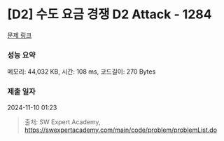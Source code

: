 # [D2] 수도 요금 경쟁 D2 Attack - 1284 

[문제 링크](https://swexpertacademy.com/main/code/problem/problemDetail.do?contestProbId=AV189xUaI8UCFAZN) 

### 성능 요약

메모리: 44,032 KB, 시간: 108 ms, 코드길이: 270 Bytes

### 제출 일자

2024-11-10 01:23



> 출처: SW Expert Academy, https://swexpertacademy.com/main/code/problem/problemList.do